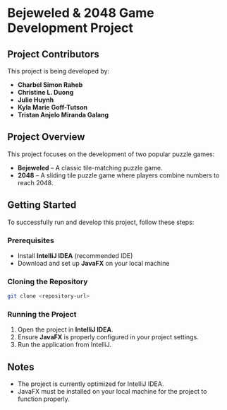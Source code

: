 # Bejeweled & 2048 Game Development Project

## Project Contributors
This project is being developed by:
- **Charbel Simon Raheb**
- **Christine L. Duong**
- **Julie Huynh**
- **Kyla Marie Goff-Tutson**
- **Tristan Anjelo Miranda Galang**

## Project Overview
This project focuses on the development of two popular puzzle games:
- **Bejeweled** – A classic tile-matching puzzle game.
- **2048** – A sliding tile puzzle game where players combine numbers to reach 2048.

## Getting Started
To successfully run and develop this project, follow these steps:

### Prerequisites
- Install **IntelliJ IDEA** (recommended IDE)
- Download and set up **JavaFX** on your local machine

### Cloning the Repository
```sh
git clone <repository-url>
```

### Running the Project
1. Open the project in **IntelliJ IDEA**.
2. Ensure **JavaFX** is properly configured in your project settings.
3. Run the application from IntelliJ.

## Notes
- The project is currently optimized for IntelliJ IDEA.
- JavaFX must be installed on your local machine for the project to function properly.


